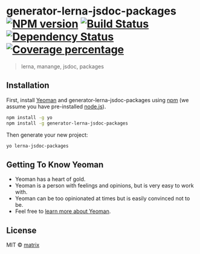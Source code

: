 # generator-lerna-jsdoc-packages [![NPM version][npm-image]][npm-url] [![Build Status][travis-image]][travis-url] [![Dependency Status][daviddm-image]][daviddm-url] [![Coverage percentage][coveralls-image]][coveralls-url]
> lerna, manange, jsdoc, packages

## Installation

First, install [Yeoman](http://yeoman.io) and generator-lerna-jsdoc-packages using [npm](https://www.npmjs.com/) (we assume you have pre-installed [node.js](https://nodejs.org/)).

```bash
npm install -g yo
npm install -g generator-lerna-jsdoc-packages
```

Then generate your new project:

```bash
yo lerna-jsdoc-packages
```

## Getting To Know Yeoman

 * Yeoman has a heart of gold.
 * Yeoman is a person with feelings and opinions, but is very easy to work with.
 * Yeoman can be too opinionated at times but is easily convinced not to be.
 * Feel free to [learn more about Yeoman](http://yeoman.io/).

## License

MIT © [matrix]()


[npm-image]: https://badge.fury.io/js/generator-lerna-jsdoc-packages.svg
[npm-url]: https://npmjs.org/package/generator-lerna-jsdoc-packages
[travis-image]: https://travis-ci.org/ge-tbms/generator-lerna-jsdoc-packages.svg?branch=master
[travis-url]: https://travis-ci.org/ge-tbms/generator-lerna-jsdoc-packages
[daviddm-image]: https://david-dm.org/ge-tbms/generator-lerna-jsdoc-packages.svg?theme=shields.io
[daviddm-url]: https://david-dm.org/ge-tbms/generator-lerna-jsdoc-packages
[coveralls-image]: https://coveralls.io/repos/ge-tbms/generator-lerna-jsdoc-packages/badge.svg
[coveralls-url]: https://coveralls.io/r/ge-tbms/generator-lerna-jsdoc-packages
